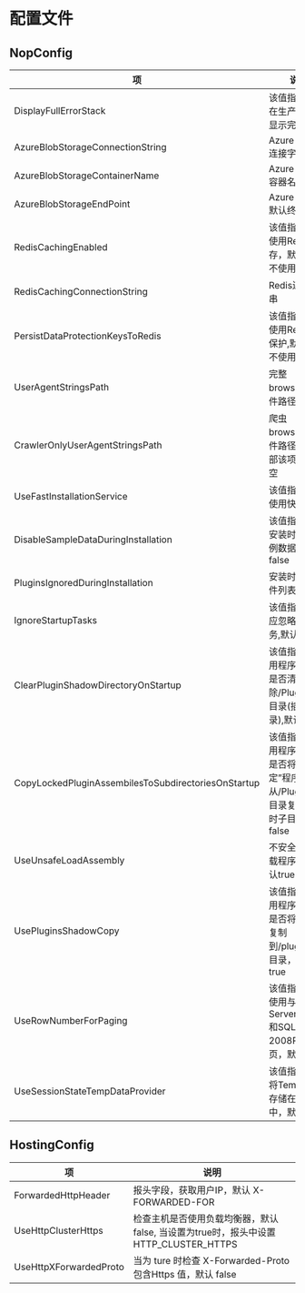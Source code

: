 # 配置文件

## NopConfig

| 项 | 说明 |
| --- | --- |
| DisplayFullErrorStack | 该值指示是否在生产环境中显示完整错误 |
| AzureBlobStorageConnectionString | Azure BLOB 连接字符串 |
|AzureBlobStorageContainerName|Azure BLOB 容器名称|
|AzureBlobStorageEndPoint|Azure BLOB 默认终结点|
|RedisCachingEnabled|该值指示是否使用Redis缓存，默认false不使用|
|RedisCachingConnectionString|Redis连接字符串|
|PersistDataProtectionKeysToRedis|该值指示是否使用Redis数据保护,默认false不使用|
|UserAgentStringsPath|完整 browscap 文件路径|
|CrawlerOnlyUserAgentStringsPath|爬虫 browscap 文件路径,使用全部该项设置为空|
|UseFastInstallationService|该值指示是否使用快速安装|
|DisableSampleDataDuringInstallation|该值指示是否安装时使用示例数据,默认false|
|PluginsIgnoredDuringInstallation|安装时忽略插件列表|
|IgnoreStartupTasks|该值指示是否应忽略启动任务,默认false|
|ClearPluginShadowDirectoryOnStartup|该值指示在应用程序启动时是否清除/Plugins/bin目录(插件目录),默认true|
|CopyLockedPluginAssembilesToSubdirectoriesOnStartup|该值指示在应用程序启动时是否将“锁定”程序集从/Plugins/bin目录复制到临时子目录,默认false|
|UseUnsafeLoadAssembly|不安全方式加载程序集，默认true|
|UsePluginsShadowCopy|该值指示在应用程序启动时是否将插件库复制到/plugins/bin目录，默认true|
|UseRowNumberForPaging|该值指示是否使用与SQL Server 2008和SQL Server 2008R2的分页，默认false|
|UseSessionStateTempDataProvider|该值指示是否将TempData存储在session中，默认false|


## HostingConfig

| 项 | 说明 |
| --- | --- |
| ForwardedHttpHeader | 报头字段，获取用户IP，默认 X-FORWARDED-FOR  |
| UseHttpClusterHttps | 检查主机是否使用负载均衡器，默认 false, 当设置为true时，报头中设置HTTP_CLUSTER_HTTPS|
| UseHttpXForwardedProto | 当为 ture 时检查 X-Forwarded-Proto 包含Https 值，默认 false|